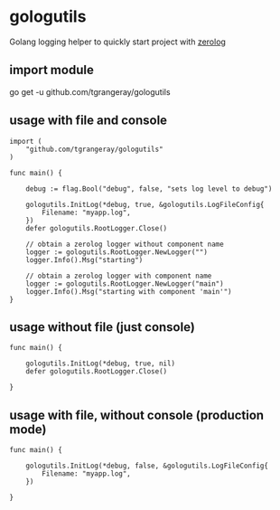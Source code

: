 # gologutils

Golang logging helper to quickly start project with [zerolog](https://github.com/rs/zerolog)

## import module

go get -u github.com/tgrangeray/gologutils

## usage with file and console

```
import (
	"github.com/tgrangeray/gologutils"
)

func main() {

    debug := flag.Bool("debug", false, "sets log level to debug")

	gologutils.InitLog(*debug, true, &gologutils.LogFileConfig{
		Filename: "myapp.log",
	})
	defer gologutils.RootLogger.Close()

    // obtain a zerolog logger without component name
	logger := gologutils.RootLogger.NewLogger("")
	logger.Info().Msg("starting")

    // obtain a zerolog logger with component name
	logger := gologutils.RootLogger.NewLogger("main")
	logger.Info().Msg("starting with component 'main'")
}

```


## usage without file (just console)

```
func main() {

	gologutils.InitLog(*debug, true, nil)
	defer gologutils.RootLogger.Close()

}

```


## usage with file, without console (production mode)

```
func main() {

	gologutils.InitLog(*debug, false, &gologutils.LogFileConfig{
		Filename: "myapp.log",
	})

}

```
